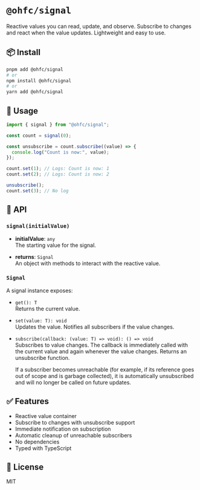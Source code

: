 # `@ohfc/signal`

Reactive values you can read, update, and observe. Subscribe to changes and react when the value updates. Lightweight and easy to use.

## 📦 Install

```bash
pnpm add @ohfc/signal
# or
npm install @ohfc/signal
# or
yarn add @ohfc/signal
```

## 🚀 Usage

```ts
import { signal } from "@ohfc/signal";

const count = signal(0);

const unsubscribe = count.subscribe((value) => {
  console.log("Count is now:", value);
});

count.set(1); // Logs: Count is now: 1
count.set(2); // Logs: Count is now: 2

unsubscribe();
count.set(3); // No log
```

## 📖 API

### `signal(initialValue)`

- **initialValue**: `any`  
  The starting value for the signal.

- **returns**: `Signal`  
  An object with methods to interact with the reactive value.

### `Signal`

A signal instance exposes:

- `get(): T`  
  Returns the current value.

- `set(value: T): void`  
  Updates the value. Notifies all subscribers if the value changes.

- `subscribe(callback: (value: T) => void): () => void`  
  Subscribes to value changes. The callback is immediately called with the current value and again whenever the value changes. Returns an unsubscribe function.

  If a subscriber becomes unreachable (for example, if its reference goes out of scope and is garbage collected), it is automatically unsubscribed and will no longer be called on future updates.

## ✅ Features

- Reactive value container
- Subscribe to changes with unsubscribe support
- Immediate notification on subscription
- Automatic cleanup of unreachable subscribers
- No dependencies
- Typed with TypeScript

## 📝 License

MIT
